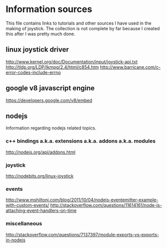 # Information sources
This file contains links to tutorials and other sources I have used in the
making of joystick. The collection is not complete by far because I created this
after I was pretty much done. 

## linux joystick driver
http://www.kernel.org/doc/Documentation/input/joystick-api.txt
http://tldp.org/LDP/lkmpg/2.4/html/c854.htm
http://www.barricane.com/c-error-codes-include-errno

## google v8 javascript engine
https://developers.google.com/v8/embed

## nodejs
Information regarding nodejs related topics. 

### c++ bindings a.k.a. extensions a.k.a. addons a.k.a. modules
http://nodejs.org/api/addons.html

### joystick
http://nodebits.org/linux-joystick

### events
http://www.mshiltonj.com/blog/2011/10/04/nodejs-eventemitter-example-with-custom-events/
http://stackoverflow.com/questions/11614161/node-js-attaching-event-handlers-on-time

### miscellaneous
http://stackoverflow.com/questions/7137397/module-exports-vs-exports-in-nodejs


